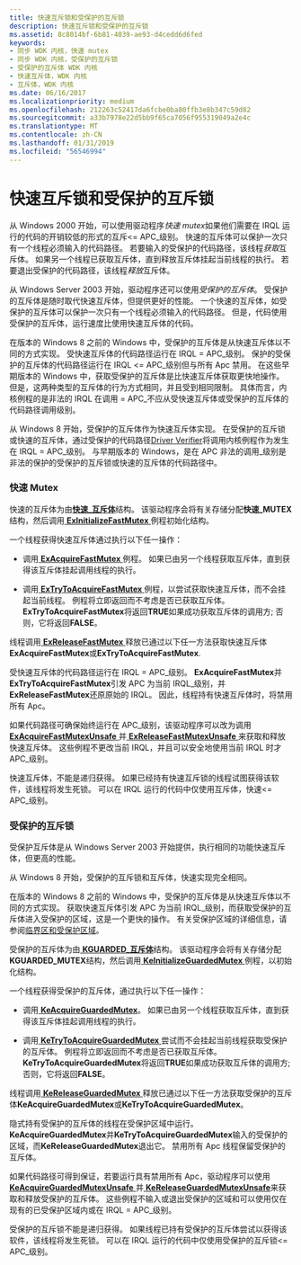 ```yaml
---
title: 快速互斥锁和受保护的互斥锁
description: 快速互斥锁和受保护的互斥锁
ms.assetid: 8c8014bf-6b81-4039-ae93-d4cedd6d6fed
keywords:
- 同步 WDK 内核，快速 mutex
- 同步 WDK 内核，受保护的互斥锁
- 受保护的互斥体 WDK 内核
- 快速互斥体，WDK 内核
- 互斥体，WDK 内核
ms.date: 06/16/2017
ms.localizationpriority: medium
ms.openlocfilehash: 212263c52417da6fcbe0ba80ffb3e8b347c59d82
ms.sourcegitcommit: a33b7978e22d5bb9f65ca7056f955319049a2e4c
ms.translationtype: MT
ms.contentlocale: zh-CN
ms.lasthandoff: 01/31/2019
ms.locfileid: "56546994"
---
```

# <a name="fast-mutexes-and-guarded-mutexes"></a>快速互斥锁和受保护的互斥锁


从 Windows 2000 开始，可以使用驱动程序*快速 mutex*如果他们需要在 IRQL 运行的代码的开销较低的形式的互斥&lt;= APC\_级别。 快速的互斥体可以保护一次只有一个线程必须输入的代码路径。 若要输入的受保护的代码路径，该线程*获取*互斥体。 如果另一个线程已获取互斥体，直到释放互斥体挂起当前线程的执行。 若要退出受保护的代码路径，该线程*释放*互斥体。

从 Windows Server 2003 开始，驱动程序还可以使用*受保护的互斥体*。 受保护的互斥体是随时取代快速互斥体，但提供更好的性能。 一个快速的互斥体，如受保护的互斥体可以保护一次只有一个线程必须输入的代码路径。 但是，代码使用受保护的互斥体，运行速度比使用快速互斥体的代码。

在版本的 Windows 8 之前的 Windows 中，受保护的互斥体是从快速互斥体以不同的方式实现。 受快速互斥体的代码路径运行在 IRQL = APC\_级别。 保护的受保护的互斥体的代码路径运行在 IRQL &lt;= APC\_级别但与所有 Apc 禁用。 在这些早期版本的 Windows 中，获取受保护的互斥体是比快速互斥体获取更快地操作。 但是，这两种类型的互斥体的行为方式相同，并且受到相同限制。 具体而言，内核例程的是非法的 IRQL 在调用 = APC\_不应从受快速互斥体或受保护的互斥体的代码路径调用级别。

从 Windows 8 开始，受保护的互斥体作为快速互斥体实现。 在受保护的互斥锁或快速的互斥体，通过受保护的代码路径[Driver Verifier](https://msdn.microsoft.com/library/windows/hardware/ff545448)将调用内核例程作为发生在 IRQL = APC\_级别。 与早期版本的 Windows，是在 APC 非法的调用\_级别是非法的保护的受保护的互斥锁或快速的互斥体的代码路径中。

### <a name="fast-mutexes"></a>快速 Mutex

快速的互斥体为由[**快速\_互斥体**](https://msdn.microsoft.com/library/windows/hardware/ff545715)结构。 该驱动程序会将有关存储分配**快速\_MUTEX**结构，然后调用[ **ExInitializeFastMutex** ](https://msdn.microsoft.com/library/windows/hardware/ff545293)例程初始化结构。

一个线程获得快速互斥体通过执行以下任一操作：

-   调用[ **ExAcquireFastMutex** ](https://msdn.microsoft.com/library/windows/hardware/ff544337)例程。 如果已由另一个线程获取互斥体，直到获得该互斥体挂起调用线程的执行。

-   调用[ **ExTryToAcquireFastMutex** ](https://msdn.microsoft.com/library/windows/hardware/ff545647)例程，以尝试获取快速互斥体，而不会挂起当前线程。 例程将立即返回而不考虑是否已获取互斥体。 **ExTryToAcquireFastMutex**将返回**TRUE**如果成功获取互斥体的调用方; 否则，它将返回**FALSE**。

线程调用[ **ExReleaseFastMutex** ](https://msdn.microsoft.com/library/windows/hardware/ff545549)释放已通过以下任一方法获取快速互斥体**ExAcquireFastMutex**或**ExTryToAcquireFastMutex**.

受快速互斥体的代码路径运行在 IRQL = APC\_级别。 **ExAcquireFastMutex**并**ExTryToAcquireFastMutex**引发 APC 为当前 IRQL\_级别，并**ExReleaseFastMutex**还原原始的 IRQL。 因此，线程持有快速互斥体时，将禁用所有 Apc。

如果代码路径可确保始终运行在 APC\_级别，该驱动程序可以改为调用[ **ExAcquireFastMutexUnsafe** ](https://msdn.microsoft.com/library/windows/hardware/ff544340)并[ **ExReleaseFastMutexUnsafe** ](https://msdn.microsoft.com/library/windows/hardware/ff545567)来获取和释放快速互斥体。 这些例程不更改当前 IRQL，并且可以安全地使用当前 IRQL 时才 APC\_级别。

快速互斥体，不能是递归获得。 如果已经持有快速互斥锁的线程试图获得该软件，该线程将发生死锁。 可以在 IRQL 运行的代码中仅使用互斥体，快速&lt;= APC\_级别。

### <a name="guarded-mutexes"></a>受保护的互斥锁

受保护互斥体是从 Windows Server 2003 开始提供，执行相同的功能快速互斥体，但更高的性能。

从 Windows 8 开始，受保护的互斥锁和互斥体，快速实现完全相同。

在版本的 Windows 8 之前的 Windows 中，受保护的互斥体是从快速互斥体以不同的方式实现。 获取快速互斥体引发 APC 为当前 IRQL\_级别，而获取受保护的互斥体进入受保护的区域，这是一个更快的操作。 有关受保护区域的详细信息，请参阅[临界区和受保护区域](critical-regions-and-guarded-regions.md)。

受保护的互斥体为由[ **KGUARDED\_互斥体**](https://msdn.microsoft.com/library/windows/hardware/ff554235)结构。 该驱动程序会将有关存储分配**KGUARDED\_MUTEX**结构，然后调用[ **KeInitializeGuardedMutex** ](https://msdn.microsoft.com/library/windows/hardware/ff552144)例程，以初始化结构。

一个线程获得受保护的互斥体，通过执行以下任一操作：

-   调用[ **KeAcquireGuardedMutex**](https://msdn.microsoft.com/library/windows/hardware/ff551892)。 如果已由另一个线程获取互斥体，直到获得该互斥体挂起调用线程的执行。

-   调用[ **KeTryToAcquireGuardedMutex** ](https://msdn.microsoft.com/library/windows/hardware/ff553307)尝试而不会挂起当前线程获取受保护的互斥体。 例程将立即返回而不考虑是否已获取互斥体。 **KeTryToAcquireGuardedMutex**将返回**TRUE**如果成功获取互斥体的调用方; 否则，它将返回**FALSE**。

线程调用[ **KeReleaseGuardedMutex** ](https://msdn.microsoft.com/library/windows/hardware/ff553124)释放已通过以下任一方法获取受保护的互斥体**KeAcquireGuardedMutex**或**KeTryToAcquireGuardedMutex**。

隐式持有受保护的互斥体的线程在受保护区域中运行。 **KeAcquireGuardedMutex**并**KeTryToAcquireGuardedMutex**输入的受保护的区域，而**KeReleaseGuardedMutex**退出它。 禁用所有 Apc 线程保留受保护的互斥体。

如果代码路径可得到保证，若要运行具有禁用所有 Apc，驱动程序可以使用[ **KeAcquireGuardedMutexUnsafe** ](https://msdn.microsoft.com/library/windows/hardware/ff551894)并[ **KeReleaseGuardedMutexUnsafe**](https://msdn.microsoft.com/library/windows/hardware/ff553125)来获取和释放受保护的互斥体。 这些例程不输入或退出受保护的区域和可以使用仅在现有的已受保护区域内或在 IRQL = APC\_级别。

受保护的互斥锁不能是递归获得。 如果线程已持有受保护的互斥体尝试以获得该软件，该线程将发生死锁。 可以在 IRQL 运行的代码中仅使用受保护的互斥锁&lt;= APC\_级别。

 

 




